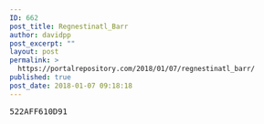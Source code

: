 ```yaml
---
ID: 662
post_title: Regnestinatl_Barr
author: davidpp
post_excerpt: ""
layout: post
permalink: >
  https://portalrepository.com/2018/01/07/regnestinatl_barr/
published: true
post_date: 2018-01-07 09:18:18
---
```

<pre>522AFF610D91</pre>